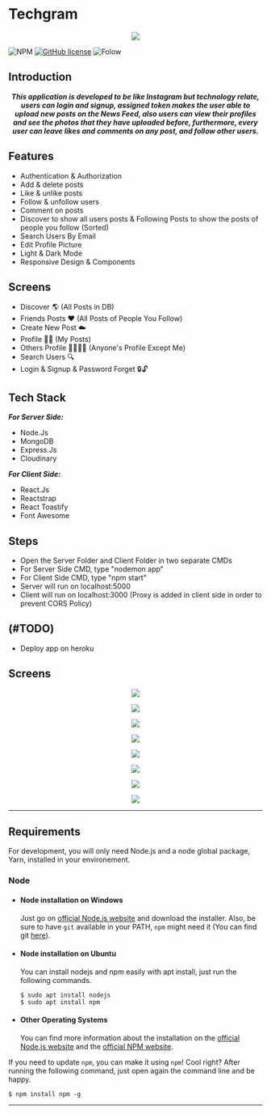 # Techgram

<p align="center">
  <img src="https://res.cloudinary.com/djvh0aebv/image/upload/v1591356882/Capture_zb6zxr.png">
</p>


![NPM](https://img.shields.io/npm/v/npm)
[![GitHub license](https://img.shields.io/github/license/OmarReda/Techgram)](https://github.com/OmarReda/Techgram/blob/master/LICENSE)
![Folow](https://img.shields.io/github/followers/OmarReda?label=Follow&style=social)


## Introduction
<p align="center">
   <strong><i>This application is developed to be like Instagram but technology relate, users can login and signup, assigned token makes the user able to upload new posts on the News Feed, also users can view their profiles and see the photos that they have uploaded before, furthermore, every user can leave likes and comments on any post, and follow other users.</i></strong>
  </p>
 
 
## Features

 - Authentication & Authorization
 - Add & delete posts
 - Like & unlike posts
 - Follow & unfollow users
 - Comment on posts
 - Discover to show all users posts & Following Posts to show the posts of people you follow (Sorted)
 - Search Users By Email
 - Edit Profile Picture
 - Light & Dark Mode
 - Responsive Design & Components


## Screens

  - Discover 🌎 (All Posts in DB)
  - Friends Posts ❤️ (All Posts of People You Follow)
  - Create New Post ☁️
  - Profile 👨‍💻 (My Posts)
  - Others Profile 👨‍👩‍👧‍👦 (Anyone's Profile Except Me)
  - Search Users 🔍 
  - Login & Signup & Password Forget  🔒🔓


## Tech Stack

**_For Server Side:_**
   - Node.Js
   - MongoDB
   - Express.Js
   - Cloudinary
  
**_For Client Side:_**
   - React.Js
   - Reactstrap
   - React Toastify
   - Font Awesome
  

## Steps

- Open the Server Folder and Client Folder in two separate CMDs
- For Server Side CMD, type "nodemon app"
- For Client Side CMD, type "npm start"
- Server will run on localhost:5000
- Client will run on localhost:3000 
(Proxy is added in client side in order to prevent CORS Policy)


## (#TODO)

- Deploy app on heroku


## Screens

<p align="center">
  <img src="https://res.cloudinary.com/djvh0aebv/image/upload/v1592236991/screens/1_ecp9wo.png">
</p>
<p align="center">
  <img src="https://res.cloudinary.com/djvh0aebv/image/upload/v1592236992/screens/2_pa18jv.png">
</p>
<p align="center">
  <img src="https://res.cloudinary.com/djvh0aebv/image/upload/v1592237018/screens/3_r20lyy.png">
</p>
<p align="center">
  <img src="https://res.cloudinary.com/djvh0aebv/image/upload/v1592236999/screens/4_hrjyen.png">
</p>
<p align="center">
  <img src="https://res.cloudinary.com/djvh0aebv/image/upload/v1592236999/screens/5_wyawde.png">
</p>
<p align="center">
  <img src="https://res.cloudinary.com/djvh0aebv/image/upload/v1592237053/screens/6_visvwh.png">
</p>
<p align="center">
  <img src="https://res.cloudinary.com/djvh0aebv/image/upload/v1592237002/screens/7_vlydcd.png">
</p>
<p align="center">
  <img src="https://res.cloudinary.com/djvh0aebv/image/upload/v1592236996/screens/8_kf70ds.png">
</p>



---
## Requirements

For development, you will only need Node.js and a node global package, Yarn, installed in your environement.

### Node
- #### Node installation on Windows

  Just go on [official Node.js website](https://nodejs.org/) and download the installer.
Also, be sure to have `git` available in your PATH, `npm` might need it (You can find git [here](https://git-scm.com/)).

- #### Node installation on Ubuntu

  You can install nodejs and npm easily with apt install, just run the following commands.

      $ sudo apt install nodejs
      $ sudo apt install npm

- #### Other Operating Systems
  You can find more information about the installation on the [official Node.js website](https://nodejs.org/) and the [official NPM website](https://npmjs.org/).

If you need to update `npm`, you can make it using `npm`! Cool right? After running the following command, just open again the command line and be happy.

    $ npm install npm -g

---

